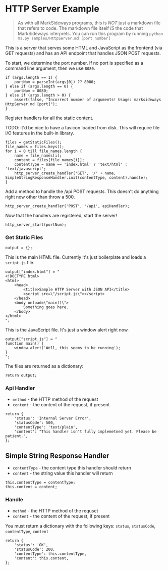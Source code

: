 # HTTP Server Example

> As with all MarkSideways programs, this is *NOT* just a markdown file that refers to code. The markdown file itself *IS* the code that MarkSideways interprets. You can run this program by running `python ms.py samples/HttpServer.md [port number]`

This is a server that serves some HTML and JavaScript as the frontend (via GET requests) and has an API endpoint that handles JSON POST requests. 

To start, we determine the port number. If no port is specified as a command line argument, then we use `8080`.

```
if (args.length == 1) {
    portNum = parseInt(args[0]) ?? 8080;
} else if (args.length == 0) {
    portNum = 8080;
} else if (args.length > 0) {
    assert(false, "Incorrect number of arguments! Usage: marksideways HttpServer.md [port]");
}
```

Register handlers for all the static content.

TODO: it'd be nice to have a favicon loaded from disk. This will require file I/O features in the built-in library.

```
files = getStaticFiles();
file_names = files.keys();
for i = 0 till file_names.length {
    name = file_names[i];
    content = files[file_names[i]];
    contentType = name == 'index.html' ? 'text/html' : 'text/javascript';
    http_server_create_handler('GET', '/' + name, SimpleStringResponseHandler.init(contentType, content).handle);
}
```

Add a method to handle the /api POST requests. This doesn't do anything right now other than throw a 500.
```
http_server_create_handler('POST', '/api', apiHandler);
```

Now that the handlers are registered, start the server!
```
http_server_start(portNum);
```

### Get Static Files

```
output = {};
```

This is the main HTML file. Currently it's just boilerplate and loads a `script.js` file.

```
output["index.html"] = "
<!DOCTYPE html>
<html>
    <head>
        <title>Sample HTTP Server with JSON API</title>
        <script src=\"/script.js\"></script>
    </head>
    <body onload=\"main()\">
        Something goes here.
    </body>
</html>
";
```

This is the JavaScript file. It's just a window alert right now.

```
output["script.js"] = "
function main() {
    window.alert('Well, this seems to be running');
}
";
```

The files are returned as a dictionary:

```
return output;
```

### Api Handler

- `method` - the HTTP method of the request
- `content` - the content of the request, if present

```
return {
    'status': 'Internal Server Error',
    'statusCode': 500,
    'contentType': 'text/plain',
    'content': "This handler isn't fully implemetned yet. Please be patient.",
};
```

## Simple String Response Handler

- `contentType` - the content type this handler should return
- `content` - the string value this handler will return

```
this.contentType = contentType;
this.content = content;
```

### Handle

- `method` - the HTTP method of the requset
- `content` - the content of the request, if present

You must return a dictionary with the following keys: `status`, `statusCode`, `contentType`, `content`

```
return {
    'status': 'OK',
    'statusCode': 200,
    'contentType': this.contentType,
    'content': this.content,
};
```

